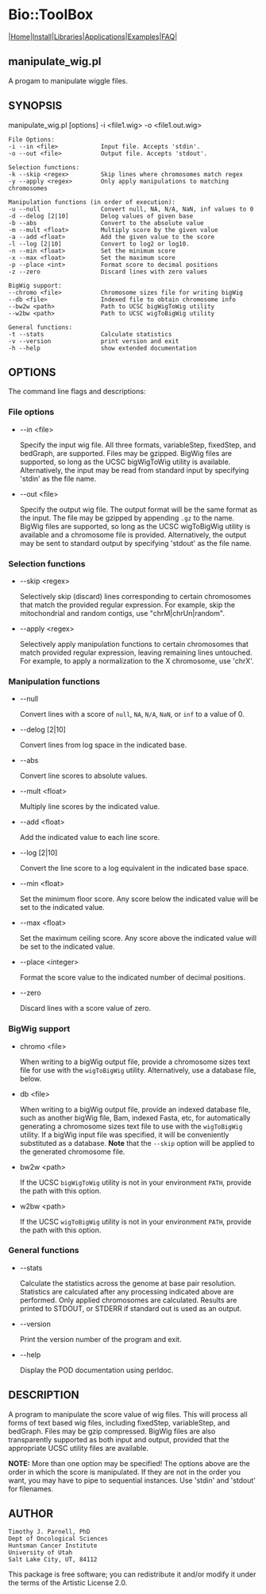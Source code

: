 # Bio::ToolBox

|[Home](ReadMe.md)|[Install](AdvancedInstallation.md)|[Libraries](Libraries.md)|[Applications](Applications.md)|[Examples](Examples.md)|[FAQ](FAQ.md)|

## manipulate\_wig.pl

A progam to manipulate wiggle files.

## SYNOPSIS

manipulate\_wig.pl \[options\] -i &lt;file1.wig> -o &lt;file1.out.wig>

    File Options: 
    -i --in <file>            Input file. Accepts 'stdin'.
    -o --out <file>           Output file. Accepts 'stdout'.
    
    Selection functions:
    -k --skip <regex>         Skip lines where chromosomes match regex 
    -y --apply <regex>        Only apply manipulations to matching chromosomes 
    
    Manipulation functions (in order of execution):
    -u --null                 Convert null, NA, N/A, NaN, inf values to 0
    -d --delog [2|10]         Delog values of given base 
    -b --abs                  Convert to the absolute value 
    -m --mult <float>         Multiply score by the given value
    -a --add <float>          Add the given value to the score
    -l --log [2|10]           Convert to log2 or log10. 
    -n --min <float>          Set the minimum score
    -x --max <float>          Set the maximum score
    -p --place <int>          Format score to decimal positions
    -z --zero                 Discard lines with zero values

    BigWig support:
    --chromo <file>           Chromosome sizes file for writing bigWig
    --db <file>               Indexed file to obtain chromosome info
    --bw2w <path>             Path to UCSC bigWigToWig utility
    --w2bw <path>             Path to UCSC wigToBigWig utility
    
    General functions:
    -t --stats                Calculate statistics 
    -v --version              print version and exit
    -h --help                 show extended documentation

## OPTIONS

The command line flags and descriptions:

### File options

- --in &lt;file>

    Specify the input wig file. All three formats, variableStep, fixedStep, and 
    bedGraph, are supported. Files may be gzipped. BigWig files are supported, 
    so long as the UCSC bigWigToWig utility is available. Alternatively, the input 
    may be read from standard input by specifying 'stdin' as the file name. 

- --out &lt;file>

    Specify the output wig file. The output format will be the same format as the
    input. The file may be gzipped by appending `.gz` to the name. BigWig files are
    supported, so long as the UCSC wigToBigWig utility is available and a chromosome
    file is provided. Alternatively, the output may be sent to standard output by
    specifying 'stdout' as the file name. 

### Selection functions

- --skip &lt;regex>

    Selectively skip (discard) lines corresponding to certain chromosomes that 
    match the provided regular expression. For example, skip the 
    mitochondrial and random contigs, use "chrM|chrUn|random".

- --apply &lt;regex>

    Selectively apply manipulation functions to certain chromosomes that match 
    provided regular expression, leaving remaining lines untouched. For example, 
    to apply a normalization to the X chromosome, use 'chrX'.

### Manipulation functions

- --null

    Convert lines with a score of `null`, `NA`, `N/A`, `NaN`, or `inf` to 
    a value of 0. 

- --delog \[2|10\]

    Convert lines from log space in the indicated base.

- --abs

    Convert line scores to absolute values.

- --mult &lt;float>

    Multiply line scores by the indicated value.

- --add &lt;float>

    Add the indicated value to each line score.

- --log \[2|10\]

    Convert the line score to a log equivalent in the indicated base space.

- --min &lt;float>

    Set the minimum floor score. Any score below the indicated value 
    will be set to the indicated value.

- --max &lt;float>

    Set the maximum ceiling score. Any score above the indicated value 
    will be set to the indicated value.

- --place &lt;integer>

    Format the score value to the indicated number of decimal positions.

- --zero 

    Discard lines with a score value of zero.

### BigWig support

- chromo &lt;file>

    When writing to a bigWig output file, provide a chromosome sizes text 
    file for use with the `wigToBigWig` utility. Alternatively, use a 
    database file, below.

- db &lt;file>

    When writing to a bigWig output file, provide an indexed database file, 
    such as another bigWig file, Bam, indexed Fasta, etc, for automatically 
    generating a chromosome sizes text file to use with the `wigToBigWig` 
    utility. If a bigWig input file was specified, it will be conveniently 
    substituted as a database. **Note** that the `--skip` option will be 
    applied to the generated chromosome file.

- bw2w &lt;path>

    If the UCSC `bigWigToWig` utility is not in your environment `PATH`, 
    provide the path with this option.

- w2bw &lt;path>

    If the UCSC `wigToBigWig` utility is not in your environment `PATH`, 
    provide the path with this option.

### General functions

- --stats

    Calculate the statistics across the genome at base pair resolution. 
    Statistics are calculated after any processing indicated above are 
    performed. Only applied chromosomes are calculated. Results are 
    printed to STDOUT, or STDERR if standard out is used as an output.

- --version

    Print the version number of the program and exit.

- --help

    Display the POD documentation using perldoc. 

## DESCRIPTION

A program to manipulate the score value of wig files. This will process all 
forms of text based wig files, including fixedStep, variableStep, and bedGraph. 
Files may be gzip compressed. BigWig files are also transparently supported as 
both input and output, provided that the appropriate UCSC utility files are 
available.

**NOTE:** More than one option may be specified! The options above are the order 
in which the score is manipulated. If they are not in the order you want, you 
may have to pipe to sequential instances. Use 'stdin' and 'stdout' for filenames.

## AUTHOR

    Timothy J. Parnell, PhD
    Dept of Oncological Sciences
    Huntsman Cancer Institute
    University of Utah
    Salt Lake City, UT, 84112

This package is free software; you can redistribute it and/or modify
it under the terms of the Artistic License 2.0.  
